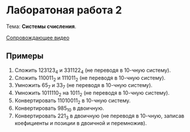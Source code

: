 # Лаборатоная работа 2

Тема: **Системы счисления**.

[Сопровождающее видео](https://www.youtube.com/watch?v=h4jq2BBiLSI&list=PL4sUOB8DjVlWUcSaCu0xPcK7rYeRwGpl7&index=2)

## Примеры

1. Сложить 123123<sub>4</sub> и 331122<sub>4</sub> (не переводя в 10-чную систему).
2. Сложить 110011<sub>2</sub> и 111011<sub>2</sub> (не переводя в 10-чную систему).
3. Умножить 65<sub>7</sub> и 33<sub>7</sub> (не переводя в 10-чную систему).
3. Умножить 1011110<sub>2</sub> на 1011<sub>2</sub> (не переводя в 10-чную систему).
1. Конвертировать 11010011<sub>2</sub> в 10-чную систему.
2. Конвертировать 985<sub>10</sub> в двоичную.
2. Конвертировать 221<sub>3</sub> в двоичную (не переводя в 10-чную, записав коефициенты и позиции в двоичной и перемножив).


